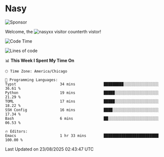 # Nasy

<!--
<p align="center">
<img height="200" src="https://github-readme-stats.vercel.app/api?username=nasyxx&count_private=true&show_icons=true&theme=dracula&include_all_commits=true"/>
<img height="200" src="https://github-readme-stats.vercel.app/api/top-langs/?username=nasyxx&theme=dracula&hide=html,jupyter+notebook&count_private=true&show_icons=true"/>
</p>

  
----------------
-->

![Sponsor](https://img.shields.io/static/v1.svg?label=Sponsor&message=%E2%9D%A4&logo=GitHub&style=flat&color=pink)
 
Welcome, the ![nasyxx visitor counter](https://count.getloli.com/get/@nasyxx?theme=rule34)th vistor!
 
<!--START_SECTION:waka-->
![Code Time](http://img.shields.io/badge/Code%20Time-4%2C752%20hrs%2050%20mins-blue)

![Lines of code](https://img.shields.io/badge/From%20Hello%20World%20I%27ve%20Written-6.3%20million%20lines%20of%20code-blue)

📊 **This Week I Spent My Time On** 

```text
🕑︎ Time Zone: America/Chicago

💬 Programming Languages: 
Typst                    34 mins             █████████░░░░░░░░░░░░░░░░   36.61 % 
Python                   19 mins             █████░░░░░░░░░░░░░░░░░░░░   21.29 % 
TOML                     17 mins             █████░░░░░░░░░░░░░░░░░░░░   18.22 % 
SSH Config               16 mins             ████░░░░░░░░░░░░░░░░░░░░░   17.34 % 
Bash                     6 mins              ██░░░░░░░░░░░░░░░░░░░░░░░   06.53 % 

🔥 Editors: 
Emacs                    1 hr 33 mins        █████████████████████████   100.00 % 
```


 Last Updated on 23/08/2025 02:43:47 UTC
<!--END_SECTION:waka-->

<!-- ![visitors](https://visitor-badge.laobi.icu/badge?page_id=nasyxx.nasyxx) -->
